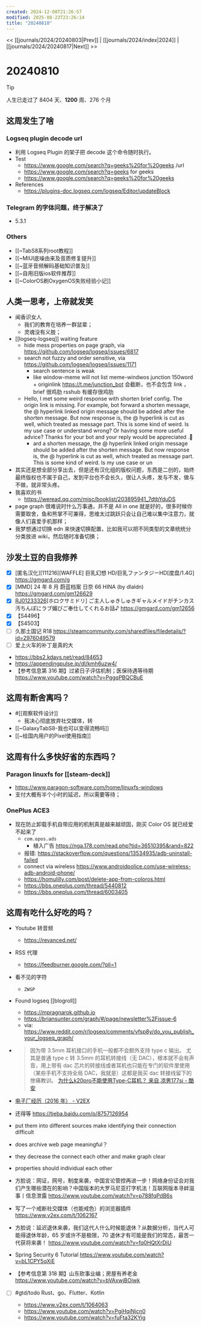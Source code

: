 ```yaml
---
created: 2024-12-08T21:26:57
modified: 2025-08-23T23:26:14
title: "20240810"
---
```


<< [[journals/2024/20240803|Prev]] | [[journals/2024/index|2024]] | [[journals/2024/20240817|Next]] >>

# 20240810

> [!tip]
  > 人生已走过了 8404 天、**1200** 周、276 个月

## 这周发生了啥

### Logseq plugin decode url

- 利用 Logseq Plugin 的架子把 decode 这个命令随时执行。
- Test
    - https://www.google.com/search?q=geeks%20for%20geeks /url
    - https://www.google.com/search?q=geeks for geeks
    - https://www.google.com/search?q=geeks%20for%20geeks
- References
    - https://plugins-doc.logseq.com/logseq/Editor/updateBlock

### Telegram 的字体问题，终于解决了

- 5.3.1

### Others

  - [[~TabS8系列root教程]]
  - [[~MIUI底噪由来及音质修复提升]]
  - [[~蓝牙音频解码基础知识普及]]
  - [[~自用旧版ios软件推荐]]
  - [[~ColorOS刷OxygenOS失败经验小记]]

## 人类一思考，上帝就发笑

  - 闻香识女人
    - 我们的教育在培养一群鼠辈；
    - 灵魂没有义肢；
  - [[logseq-logseq]] waiting feature
    - hide mess properties on page graph, via https://github.com/logseq/logseq/issues/6817
    - search not fuzzy and order sensitive, via https://github.com/logseq/logseq/issues/1171
      - search sentence is weak
      - like window-meme will not list meme-windwos
junction 150word + originlink
    https://t.me/junction_bot 会截断，也不会包含 link ，brief 很鸡肋
    rsshub 有缓存很鸡肋
    - Hello, I met some weird response with shorten brief config. The origin link is missing.
      For example, bot forward a shorten message, the @ hyperlink linked origin message should be added after the shorten message. But now response is, the @ hyperlink is cut as well, which treated as message part. This is some kind of weird.
      Is my use case or understand wrong? Or having some more useful advice?
      Thanks for your bot and your reply would be appreciated .🥰
      - ard a shorten message, the @ hyperlink linked origin message should be added after the shorten message. But now response is, the @ hyperlink is cut as well, which treated as message part. This is some kind of weird.
        Is my use case or un
  - 其实还是想全部分享出去，但是还有汉化组的版权问题，东西是二创的，始终最终版权也不属于自己，发到平台也不会长久，很让人头疼，发与不发，做与不做，就非常头疼。
  - 我喜欢的书
    - https://weread.qq.com/misc/booklist/203895941_7dtbYduDS
  - page graph 很难说时什么万事通，并不是 All in one 就是好的，很多时候你需要取舍，鱼和熊掌不可兼得，思维太过跳跃只会让自己难以集中注意力，就像人们喜爱手机那样；
  - 我梦想通过切换 edn 来快速切换配置，比如我可以把不同类型的文章统统分分类放进 wiki，然后随时准备切换；

## 沙发土豆的自我修养

- [x] [匿名汉化]\[111216]\[WAFFLE] 巨乳幻想 HD/巨乳ファンタジーHD[度盘/1.4G] https://gmgard.com/g
- [x] [MMD] 24 年 8 月 蔚蓝档案 日奈 66 HINA (by dlaldn) https://gmgard.com/gm126629
- [x] [RJ01233326](同人音声)[ホロクサミドリ] ご主人しゅきしゅきギャルメイドがチンカス汚ちんぽにラブ媚びご奉仕してくれるお話♪ https://gmgard.com/gm12656
- [x] 【S4496】
- [x] 【S4503】
- [ ] 久那土国记 R18 https://steamcommunity.com/sharedfiles/filedetails/?id=2976049579
- [ ] 爱上火车的补丁是真的大
- https://bbs2.kdays.net/read/84653
- https://appendingpulse.jp/dl/kmh6uzw4/
- 【参考信息第 316 期】过紧日子评估机制；医保待遇等待期
https://www.youtube.com/watch?v=PggqPBQCBuE

## 这周有断舍离吗？

  - #[[观察软件设计]]
    - 我决心彻底放弃社交媒体，转
  - [[~GalaxyTabS8-我也可以变得流畅吗]]
  - [[~给国内用户的Pixel使用指南]]

## 这周有什么多快好省的东西吗？

### Paragon linuxfs for [[steam-deck]]

- https://www.paragon-software.com/home/linuxfs-windows
- 支付大概有半个小时的延迟，所以需要等待；

### OnePlus ACE3

  - 现在防止卸载手机自带应用的机制真是越来越顽固，刚买 Color OS 就已经爱不起来了
    - `com.opos.ads`
      - 植入广告 https://nga.178.com/read.php?tid=36510395&rand=822
    - 报错: https://stackoverflow.com/questions/13534935/adb-uninstall-failed
    - connect via wireless https://www.androidpolice.com/use-wireless-adb-android-phone/
    - https://homulilly.com/post/delete-app-from-coloros.html
    - https://bbs.oneplus.com/thread/5440812
    - https://bbs.oneplus.com/thread/6003405

## 这周有吃什么好吃的吗？

  - Youtube 转音频
    - https://revanced.net/
  - RSS 代理
    - https://feedburner.google.com/?pli=1
  - 看不见的字符
    - `ZWSP`
  - Found logseq [[blogroll]]
    - https://mpragnarok.github.io
    - https://briansunter.com/graph/#/page/newsletter%2Fissue-6
    - via: https://www.reddit.com/r/logseq/comments/vfsp8y/do_you_publish_your_logseq_graph/
  - > 因为带 3.5mm 耳机接口的手机一般都不会额外支持 type c 输出。 尤其是普通 type c 转 3.5mm 的耳机转接线（无 DAC），根本就不会有声音，用上带有 dac 芯片的转接线或者耳机也只能在专门的软件里使用（某些手机不支持全局 DAC，我就是）这都是我买 dac 转接线留下的惨痛教训。
    [为什么k20pro不能使用Type-C耳机？ 来自 凉男177si - 酷安](https://www.coolapk.com/feed/18041822?shareKey=MzIwMGQwMTAwOGEwNjZiNzhiZmM~)

  - [电子厂经历（2016 年） - V2EX](https://www.v2ex.com/t/1063739)
  - 还得等 https://tieba.baidu.com/p/8757126954
  - put them into different sources make identifying their connection difficult
  - does archive web page meaningful？
  - they decrease the connect each other and make graph clear
  - properties should individual each other
  - 方脸说：网证，网号，制度来袭，中国言论管控再进一步！网络身份证会对我们产生哪些潜在的影响？中国版本的大罗马尼亚打字机法！互联网版本寻衅滋事丨信息泄露
    https://www.youtube.com/watch?v=p788fqPdB6s
  - 写了一个戒断社交媒体（也能戒色）的浏览器插件
    https://www.v2ex.com/t/1062167
  - 方脸说：延迟退休来袭，我们这代人什么时候能退休？从数据分析，当代人可能得退休年龄，65 岁或许不是极限，70 退休才有可能是我们的常态，最苦一代获将来袭！
    https://www.youtube.com/watch?v=fq0HQtXrDiU
  - Spring Security 6 Tutorial
    https://www.youtube.com/watch?v=bL1CPY5qXiE
  - 【参考信息第 318 期】山东砍事业编；房屋有养老金
    https://www.youtube.com/watch?v=bVAxwjBOiwk
- [ ] #gtd/todo Rust、go、Flutter、Kotlin

  - https://www.v2ex.com/t/1064063
  - https://www.youtube.com/watch?v=PgiHqiNjcn0
  - https://www.youtube.com/watch?v=fuFta32KYig
